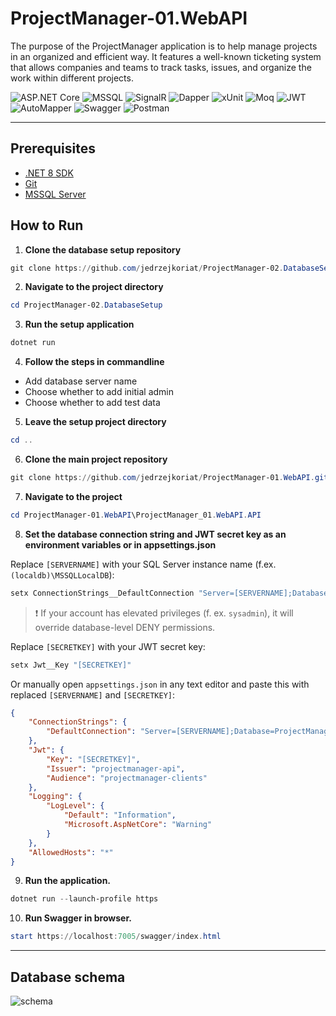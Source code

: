 # ProjectManager-01.WebAPI

The purpose of the ProjectManager application is to help manage projects in an organized and efficient way. It features a well-known ticketing system that allows companies and teams to track tasks, issues, and organize the work within different projects.

![ASP.NET Core](https://img.shields.io/badge/ASP.NET_Core-5C2D91?style=for-the-badge&logo=dotnet&logoColor=white)
![MSSQL](https://img.shields.io/badge/MSSQL-CC2927?style=for-the-badge&logo=microsoftsqlserver&logoColor=white)
![SignalR](https://img.shields.io/badge/SignalR-512BD4?style=for-the-badge&logo=signalr&logoColor=white)
![Dapper](https://img.shields.io/badge/Dapper-0082C9?style=for-the-badge&logoColor=white)
![xUnit](https://img.shields.io/badge/xUnit-5C2D91?style=for-the-badge&logo=xunit&logoColor=white)
![Moq](https://img.shields.io/badge/Moq-8A2BE2?style=for-the-badge&logoColor=white)
![JWT](https://img.shields.io/badge/JWT-000000?style=for-the-badge&logo=jsonwebtokens&logoColor=white)
![AutoMapper](https://img.shields.io/badge/AutoMapper-DD0031?style=for-the-badge&logoColor=white)
![Swagger](https://img.shields.io/badge/Swagger-5AE1FF?style=for-the-badge&logo=swagger&logoColor=white)
![Postman](https://img.shields.io/badge/Postman-FF6C37?style=for-the-badge&logo=postman&logoColor=white)

---

## Prerequisites

- [.NET 8 SDK](https://dotnet.microsoft.com/en-us/download)
- [Git](https://git-scm.com/)
- [MSSQL Server](https://www.microsoft.com/en-us/sql-server/sql-server-downloads)

## How to Run

1. **Clone the database setup repository**

```powershell
git clone https://github.com/jedrzejkoriat/ProjectManager-02.DatabaseSetup.git
```

2. **Navigate to the project directory**

```powershell
cd ProjectManager-02.DatabaseSetup
```

3. **Run the setup application**

```powershell
dotnet run
```

4. **Follow the steps in commandline**

- Add database server name
- Choose whether to add initial admin
- Choose whether to add test data

5. **Leave the setup project directory**

```powershell
cd ..
```

6. **Clone the main project repository**

```powershell
git clone https://github.com/jedrzejkoriat/ProjectManager-01.WebAPI.git
```

7. **Navigate to the project**

```powershell
cd ProjectManager-01.WebAPI\ProjectManager_01.WebAPI.API
```

8. **Set the database connection string and JWT secret key as an environment variables or in appsettings.json**

Replace `[SERVERNAME]` with your SQL Server instance name (f.ex. `(localdb)\MSSQLLocalDB`):

```powershell
setx ConnectionStrings__DefaultConnection "Server=[SERVERNAME];Database=ProjectManagerDB;Trusted_Connection=True;MultipleActiveResultSets=true;Encrypt=True"
```

> ❗ If your account has elevated privileges (f. ex. `sysadmin`), it will override database-level DENY permissions.

Replace `[SECRETKEY]` with your JWT secret key:

```powershell
setx Jwt__Key "[SECRETKEY]"
```

Or manually open `appsettings.json` in any text editor and paste this with replaced `[SERVERNAME]` and `[SECRETKEY]`:

```json
{
    "ConnectionStrings": {
        "DefaultConnection": "Server=[SERVERNAME];Database=ProjectManagerDB;Trusted_Connection=True;MultipleActiveResultSets=true;Encrypt=True"
    },
    "Jwt": {
        "Key": "[SECRETKEY]",
        "Issuer": "projectmanager-api",
        "Audience": "projectmanager-clients"
    },
    "Logging": {
        "LogLevel": {
            "Default": "Information",
            "Microsoft.AspNetCore": "Warning"
        }
    },
    "AllowedHosts": "*"
}

```

9. **Run the application.**

```powershell
dotnet run --launch-profile https
```

10. **Run Swagger in browser.**

```powershell
start https://localhost:7005/swagger/index.html
```

---

## Database schema

![schema](https://github.com/user-attachments/assets/96a664f6-3101-4c68-b474-cbb311a466ac)
